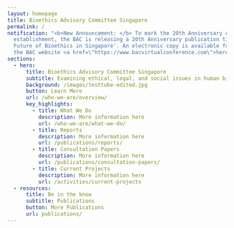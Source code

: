 ```yaml
---
layout: homepage
title: Bioethics Advisory Committee Singapore
permalink: /
notification: "<b>New Announcement: </b> To mark the 20th Anniversary of its
  establishment, the BAC is releasing a 20th Anniversary publication titled 'The
  Future of Bioethics in Singapore'. An electronic copy is available for free on
  the BAC website <a href=\"https://www.bacvirtualconference.com\">here</a>."
sections:
  - hero:
      title: Bioethics Advisory Committee Singapore
      subtitle: Examining ethical, legal, and social issues in human biomedical research
      background: /images/testtube-edited.jpg
      button: Learn More
      url: /who-we-are/overview/
      key_highlights:
        - title: What We Do
          description: More information here
          url: /who-we-are/what-we-do/
        - title: Reports
          description: More information here
          url: /publications/reports/
        - title: Consultation Papers
          description: More information here
          url: /publications/consultation-papers/
        - title: Current Projects
          description: More information here
          url: /activities/current-projects
  - resources:
      title: Be in the know
      subtitle: Publications
      button: More Publications
      url: publications/
---
```

